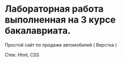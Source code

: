 # Лабораторная работа выполненная на 3 курсе бакалавриата. <br>

Простой сайт по продаже автомобилей ( Верстка )

Стек: Html, CSS
